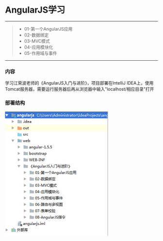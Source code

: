 ﻿# AngularJS学习

------

> * 01-第一个AngularJS应用
> * 02-数据绑定	
> * 03-MVC模式
> * 04-应用模块化
> * 05-作用域与事件

------

### 内容
学习江荣波老师的《AngularJS入门与进阶》，项目部署在IntelliJ IDEA上，使用Tomcat服务器，需要运行服务器后再从浏览器中输入"localhost/相应目录"打开<br>

### 部署结构
![image](https://github.com/luguanxing/JavaWeb-Study/blob/master/AngularJS/pictures/structure.jpg?raw=true)<br>
